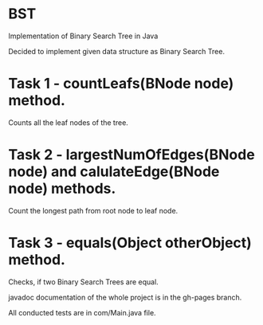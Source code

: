 # BST
Implementation of Binary Search Tree in Java

Decided to implement given data structure as Binary Search Tree.

# Task 1 - countLeafs(BNode node) method.
Counts all the leaf nodes of the tree.

# Task 2 - largestNumOfEdges(BNode node) and calulateEdge(BNode node) methods.
Count the longest path from root node to leaf node.

# Task 3 - equals(Object otherObject) method.
Checks, if two Binary Search Trees are equal.

javadoc documentation of the whole project is in the gh-pages branch.

All conducted tests are in com/Main.java file.
